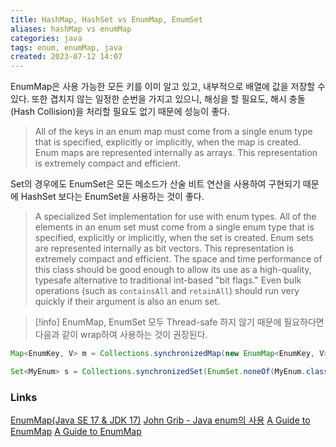 ```yaml
---
title: HashMap, HashSet vs EnumMap, EnumSet
aliases: hashMap vs enumMap
categories: java
tags: enum, enumMap, java
created: 2023-07-12 14:07
---
```


EnumMap은 사용 가능한 모든 키를 이미 알고 있고, 내부적으로 배열에 값을 저장할 수 있다. 또한 겹치지 않는 일정한 순번을 가지고 있으니, 해싱을 할 필요도, 해시 충돌 (Hash Collision)을 처리할 필요도 없기 때문에 성능이 좋다.
> All of the keys in an enum map must come from a single enum type that is specified, explicitly or implicitly, when the map is created. Enum maps are represented internally as arrays. This representation is extremely compact and efficient.

Set의 경우에도 EnumSet은 모든 메소드가 산술 비트 연산을 사용하여 구현되기 때문에 HashSet 보다는 EnumSet을 사용하는 것이 좋다.
>A specialized Set implementation for use with enum types. All of the elements in an enum set must come from a single enum type that is specified, explicitly or implicitly, when the set is created. Enum sets are represented internally as bit vectors. This representation is extremely compact and efficient. The space and time performance of this class should be good enough to allow its use as a high-quality, typesafe alternative to traditional int-based "bit flags." Even bulk operations (such as `containsAll` and `retainAll`) should run very quickly if their argument is also an enum set.

>[!info]
>EnumMap, EnumSet 모두 Thread-safe 하지 않기 때문에
>필요하다면 다음과 같이 wrap하여 사용하는 것이 권장된다.

```java
Map<EnumKey, V> m = Collections.synchronizedMap(new EnumMap<EnumKey, V>(...));
```

```java
Set<MyEnum> s = Collections.synchronizedSet(EnumSet.noneOf(MyEnum.class));
```

### Links

[EnumMap(Java SE 17 & JDK 17)](https://docs.oracle.com/en/java/javase/17/docs/api/java.base/java/util/EnumMap.html)
[John Grib - Java enum의 사용](https://johngrib.github.io/wiki/java/enum/)
[A Guide to EnumMap](https://www.baeldung.com/java-enum-map)
[A Guide to EnumMap](https://www.baeldung.com/java-enumset)
